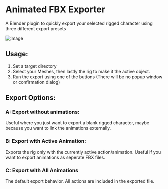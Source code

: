 # Animated FBX Exporter
A Blender plugin to quickly export your selected rigged character using three different export presets

![image](https://user-images.githubusercontent.com/13683581/224740878-6bb9028b-bf9c-4f8a-91fe-a669d5139b7a.png)

## Usage:
1. Set a target directory
2. Select your Meshes, then lastly the rig to make it the active object. 
3. Run the export using one of the buttons (There will be no popup window or confirmation dialog)


## Export Options:
### A: Export without animations: 

Useful where you just want to export a blank rigged character, maybe because you want to link the animations externally.

            
### B: Export with Active Animation:

Exports the rig only with the currently active action/animation. Useful if you want to export animations as seperate FBX files.

### C: Export with All Animations

The default export behavior. All actions are included in the exported file.

